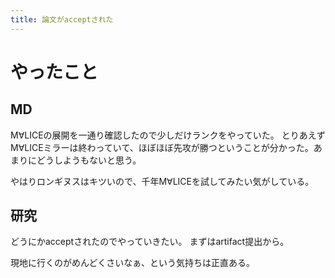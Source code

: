 ```yaml
---
title: 論文がacceptされた
---
```


# やったこと

## MD

M∀LICEの展開を一通り確認したので少しだけランクをやっていた。
とりあえずM∀LICEミラーは終わっていて、ほぼほぼ先攻が勝つということが分かった。あまりにどうしようもないと思う。

やはりロンギヌスはキツいので、千年M∀LICEを試してみたい気がしている。

## 研究

どうにかacceptされたのでやっていきたい。
まずはartifact提出から。

現地に行くのがめんどくさいなぁ、という気持ちは正直ある。
